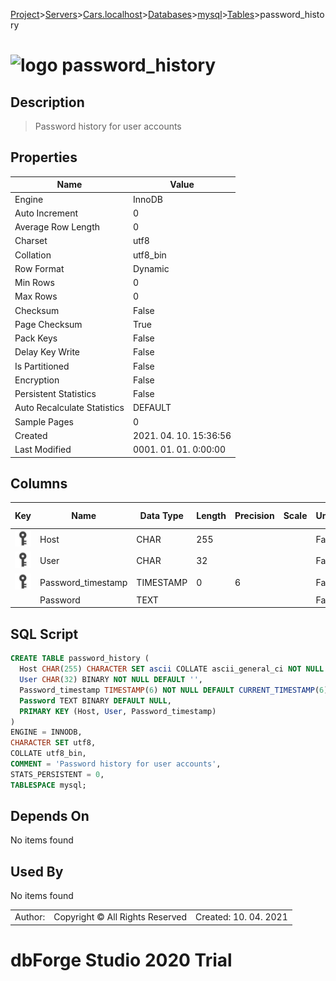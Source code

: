 [Project](../../../../../startpage.md)>[Servers](../../../../Servers.md)>[Cars.localhost](../../../Cars.localhost.md)>[Databases](../../Databases.md)>[mysql](../mysql.md)>[Tables](Tables.md)>password_history


# ![logo](../../../../../Images/table64.svg) password_history

## <a name="#Description"></a>Description
> Password history for user accounts
## <a name="#Properties"></a>Properties
|Name|Value|
|---|---|
|Engine|InnoDB|
|Auto Increment|0|
|Average Row Length|0|
|Charset|utf8|
|Collation|utf8_bin|
|Row Format|Dynamic|
|Min Rows|0|
|Max Rows|0|
|Checksum|False|
|Page Checksum|True|
|Pack Keys|False|
|Delay Key Write|False|
|Is Partitioned|False|
|Encryption|False|
|Persistent Statistics|False|
|Auto Recalculate Statistics|DEFAULT|
|Sample Pages|0|
|Created|2021. 04. 10. 15:36:56|
|Last Modified|0001. 01. 01. 0:00:00|


## <a name="#Columns"></a>Columns
|Key|Name|Data Type|Length|Precision|Scale|Unsigned|Zerofill|Binary|Not Null|Auto Increment|Default|Virtual|Description|
|:---:|---|---|---|---|---|---|---|---|---|---|---|---|---|
|[![Primary Key ](../../../../../Images/primarykey.svg)](#Indexes)|Host|CHAR|255|||False|False|False|True|False|''|False||
|[![Primary Key ](../../../../../Images/primarykey.svg)](#Indexes)|User|CHAR|32|||False|False|True|True|False|''|False||
|[![Primary Key ](../../../../../Images/primarykey.svg)](#Indexes)|Password_timestamp|TIMESTAMP|0|6||False|False|False|True|False|CURRENT_TIMESTAMP(6)|False||
||Password|TEXT||||False|False|True|False|False||False||

## <a name="#SqlScript"></a>SQL Script
```SQL
CREATE TABLE password_history (
  Host CHAR(255) CHARACTER SET ascii COLLATE ascii_general_ci NOT NULL DEFAULT '',
  User CHAR(32) BINARY NOT NULL DEFAULT '',
  Password_timestamp TIMESTAMP(6) NOT NULL DEFAULT CURRENT_TIMESTAMP(6),
  Password TEXT BINARY DEFAULT NULL,
  PRIMARY KEY (Host, User, Password_timestamp)
)
ENGINE = INNODB,
CHARACTER SET utf8,
COLLATE utf8_bin,
COMMENT = 'Password history for user accounts',
STATS_PERSISTENT = 0,
TABLESPACE mysql;
```

## <a name="#DependsOn"></a>Depends On
No items found

## <a name="#UsedBy"></a>Used By
No items found

||||
|---|---|---|
|Author: |Copyright © All Rights Reserved|Created: 10. 04. 2021|
# dbForge Studio 2020 Trial